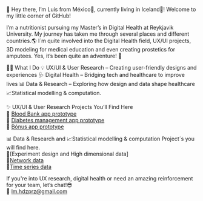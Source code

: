 👋 Hey there, I’m Luis from México🌴, currently living in Iceland🌌! Welcome to my little corner of GitHub!<br>

I’m a nutritionist pursuing my Master’s in Digital Health at Reykjavik University. My journey has taken me through several places and different countries.🌎 I´m quite involved into the Digital Health field, UX/UI projects, 3D modeling for medical education and even creating prostetics for amputees. Yes, it’s been quite an adventure! 🎢

👨‍💻 What I Do 💡 UX/UI & User Research – Creating user-friendly designs and experiences 🩺 Digital Health – Bridging tech and healthcare to improve lives 📊 Data & Research – Exploring how design and data shape healthcare  📈Statistical modelling & computation. 

✨ UX/UI & User Research Projects You’ll Find Here<br> 📌 [Blood Bank app prototype](https://www.figma.com/design/q1Gul8XJLd2oy42B2QUqZK/BloodBankApp?node-id=0-1&t=yV4QsYnynGBj4XnR-1)<br> 📌 [Diabetes management app prototype](https://www.figma.com/design/0rT0Q4KbmOlcrQXKnbL1QD/WellnesGuard?t=gtXvwNwDcLMQEUED-1)<br> 📌 [Bónus app prototype](https://www.figma.com/design/a5NpMtxIUQ7GhVbzShVhfH/SPM?node-id=0-1&t=20z7BtlotMtcVh8d-1)<br>

📊 Data & Research and 📈Statistical modelling & computation Project´s you will find here.<br>  📌[Experiment design and High dimensional data]<br> 📌[Network data](https://github.com/LuisMHPerez/Portfolio/blob/main/Network%20Data.ipynb)<br> 📌[Time series data](https://github.com/LuisMHPerez/Portfolio/blob/main/TimeSeries.ipynb)<br>

If you're into UX research, digital health or need an amazing reinforcement for your team, let’s chat!😎<br> 📧 lm.hdzprz@gmail.com

